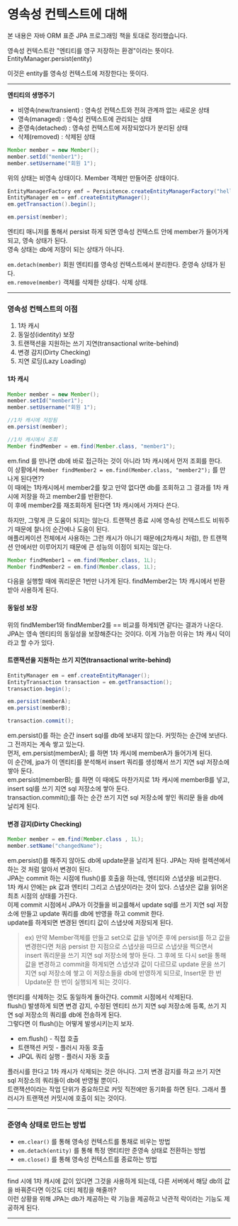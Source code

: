 # 영속성 컨텍스트에 대해
본 내용은 자바 ORM 표준 JPA 프로그래밍 책을 토대로 정리했습니다.  

영속성 컨텍스트란 "엔티티를 영구 저장하는 환경"이라는 뜻이다.  
EntityManager.persist(entity)  

이것은 entity를 영속성 컨텍스트에 저장한다는 뜻이다.  

***

**엔티티의 생명주기**  

* 비영속(new/transient) : 영속성 컨텍스트와 전혀 관계까 없는 새로운 상태
* 영속(managed) : 영속성 컨텍스트에 관리되는 상태
* 준영속(detached) : 영속성 컨텍스트에 저장되었다가 분리된 상태
* 삭제(removed) : 삭제된 상태  

```java
Member member = new Member();
member.setId("member1");
member.setUsername("회원 1");
```
위의 상태는 비영속 상태이다. Member 객체만 만들어준 상태이다.  

```java
EntityManagerFactory emf = Persistence.createEntityManagerFactory("hello");
EntityManager em = emf.createEntityManager();
em.getTransaction().begin();

em.persist(member);
```
엔티티 매니저를 통해서 persist 하게 되면 영속성 컨텍스트 안에 member가 들어가게 되고, 영속 상태가 된다.  
영속 상태는 db에 저장이 되는 상태가 아니다.  

``em.detach(member)`` 회원 엔티티를 영속성 컨텍스트에서 분리한다. 준영속 상태가 된다.  
``em.remove(member)`` 객체를 삭제한 상태다. 삭제 상태.

***

### 영속성 컨텍스트의 이점  

1. 1차 캐시
2. 동일성(identity) 보장
3. 트랜잭션을 지원하는 쓰기 지연(transactional write-behind)
4. 변경 감지(Dirty Checking)
5. 지연 로딩(Lazy Loading)

#### 1차 캐시
```java
Member member = new Member();
member.setId("member1");
member.setUsername("회원 1");

//1차 캐시에 저장됨
em.persist(member);

//1차 캐시에서 조회
Member findMember = em.find(Member.class, "member1");
```
em.find 를 만나면 db에 바로 접근하는 것이 아니라 1차 캐시에서 먼저 조회를 한다.  
이 상황에서 ``Member findMember2 = em.find(Member.class, "member2");`` 를 만나게 된다면??  
이 때에는 1차캐시에서 member2를 찾고 만약 없다면 db를 조회하고 그 결과를 1차 캐시에 저장을 하고 member2를 반환한다.  
이 후에 member2를 재조회하게 된다면 1차 캐시에서 가져다 쓴다.  

하지만, 그렇게 큰 도움이 되지는 않는다. 트랜잭션 종료 시에 영속성 컨텍스트도 비워주기 때문에 찰나의 순간에나 도움이 된다.  
애플리케이션 전체에서 사용하는 그런 캐시가 아니기 때문에(2차캐시 처럼), 한 트랜잭션 안에서만 이루어지기 때문에 큰 성능의 이점이 되지는 않는다.  

```java
Member findMember1 = em.find(Member.class, 1L);
Member findMember2 = em.find(Member.class, 1L);
```
다음을 실행할 때에 쿼리문은 1번만 나가게 된다. findMember2는 1차 캐시에서 반환받아 사용하게 된다.  

#### 동일성 보장
위의 findMember1와 findMember2를 == 비교를 하게되면 같다는 결과가 나온다.  
JPA는 영속 엔티티의 동일성을 보장해준다는 것이다. 이게 가능한 이유는 1차 캐시 덕이라고 할 수가 있다.  

#### 트랜잭션을 지원하는 쓰기 지연(transactional write-behind)
```java
EntityManager em = emf.createEntityManager();
EntityTransaction transaction = em.getTransaction();
transaction.begin();

em.persist(memberA);
em.persist(memberB);

transaction.commit();
```
em.persist()를 하는 순간 insert sql를 db에 보내지 않는다. 커밋하는 순간에 보낸다. 그 전까지는 계속 쌓고 있는다.  
먼저, em.persist(memberA); 를 하면 1차 캐시에 memberA가 들어가게 된다.  
이 순간에, jpa가 이 엔티티를 분석해서 insert 쿼리를 생성해서 쓰기 지연 sql 저장소에 쌓아 둔다.  
em.persist(memberB); 를 하면 이 때에도 마찬가지로 1차 캐시에 memberB를 넣고, insert sql를 쓰기 지연 sql 저장소에 쌓아 둔다.  
transaction.commit();를 하는 순간 쓰기 지연 sql 저장소에 쌓인 쿼리문 들을 db에 날리게 된다.  

#### 변경 감지(Dirty Checking)
```java
Member member = em.find(Member.class , 1L);
member.setName("changedName");
```
em.persist()를 해주지 않아도 db에 update문을 날리게 된다. JPA는 자바 컬렉션에서 하는 것 처럼 알아서 변경이 된다.  
JPA는 commit 하는 시점에 flush()를 호출을 하는데, 엔티티와 스냅샷을 비교한다.  
1차 캐시 안에는 pk 값과 엔티티 그리고 스냅샷이라는 것이 있다. 스냅샷은 값을 읽어온 최초 시점의 상태를 가진다.  
이제 commit 시점에서 JPA가 이것들을 비교를해서 update sql를 쓰기 지연 sql 저장소에 만들고 update 쿼리를 db에 반영을 하고 commit 한다.  
update를 하게되면 변경된 엔티티 값이 스냅샷에 저장되게 된다.    
>ex) 만약 Member객체를 만들고 set으로 값을 넣어준 후에 persist를 하고 값을 변경한다면 처음 persist 한 지점으로 스냅샷을 따므로 스냅샷을 찍으면서
insert 쿼리문을 쓰기 지연 sql 저장소에 쌓아 둔다. 그 후에 또 다시 set을 통해 값을 변경하고 commit을 하게되면 스냅샷과 값이 다르므로 update 문을
쓰기 지연 sql 저장소에 쌓고 이 저장소들을 db에 반영하게 되므로, Insert문 한 번 Update문 한 번이 실행되게 되는 것이다.  

엔티티를 삭제하는 것도 동일하게 돌아간다. commit 시점에서 삭제된다.  
flush() 발생하게 되면 변경 감지, 수정된 엔티티 쓰기 지연 sql 저장소에 등록, 쓰기 지연 sql 저장소의 쿼리를 db에 전송하게 된다.  
그렇다면 이 flush()는 어떻게 발생시키는지 보자.  
* em.flush() - 직접 호출
* 트랜잭션 커밋 - 플러시 자동 호출
* JPQL 쿼리 실행 - 플러시 자동 호출

플러시를 한다고 1차 캐시가 삭제되는 것은 아니다. 그저 변경 감지를 하고 쓰기 지연 sql 저장소의 쿼리들이 db에 반영될 뿐이다.  
트랜잭션이라는 작업 단위가 중요하므로 커밋 직전에만 동기화를 하면 된다. 그래서 플러시가 트랜잭션 커밋시에 호출이 되는 것이다.  

***

### 준영속 상태로 만드는 방법  
* ``em.clear()`` 를 통해 영속성 컨텍스트를 통채로 비우는 방법
* ``em.detach(entity)`` 를 통해 특정 엔티티만 준영속 상태로 전환하는 방법
* ``em.close()`` 를 통해 영속성 컨텍스트를 종료하는 방법

***

find 시에 1차 캐시에 값이 있다면 그것을 사용하게 되는데, 다른 서버에서 해당 db의 값을 바꿔준다면 이것도 더티 체킹을 해줄까?  
이런 상황을 위해 JPA는 db가 제공하는 락 기능을 제공하고 낙관적 락이라는 기능도 제공하게 된다.  

***
